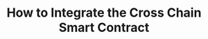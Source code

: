 ---
id: integrateSmartContract
title: How to Integrate the Cross Chain Smart Contract
description: How to integrate the cross chain smart contract
sidebar_label: How to Integrate the Cross Chain Contract
---